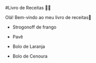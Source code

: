 #Livro de Receitas :man_cook:

Olá! Bem-vindo ao meu livro de receitas:cake:

- Strogonoff de frango

- Pavê
- Bolo de Laranja

- Bolo de Cenoura

  

